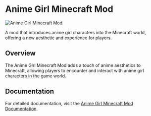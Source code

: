 # Anime Girl Minecraft Mod

![Anime Girl Minecraft Mod](https://jacobwasbeast.net/assets/img/project-02.png)

A mod that introduces anime girl characters into the Minecraft world, offering a new aesthetic and experience for players.

## Overview

The Anime Girl Minecraft Mod adds a touch of anime aesthetics to Minecraft, allowing players to encounter and interact with anime girl characters in the game world.

## Documentation

For detailed documentation, visit the [Anime Girl Minecraft Mod Documentation](https://jacobwasbeast.net/docs/anime-girl-mod.html).


